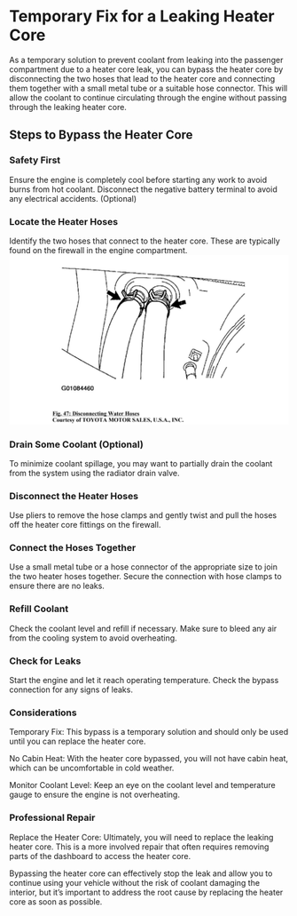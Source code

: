 # Temporary Fix for a Leaking Heater Core

As a temporary solution to prevent coolant from leaking into the passenger compartment due to a heater core leak, you can bypass the heater core by disconnecting the two hoses that lead to the heater core and connecting them together with a small metal tube or a suitable hose connector. This will allow the coolant to continue circulating through the engine without passing through the leaking heater core.

## Steps to Bypass the Heater Core

### Safety First

Ensure the engine is completely cool before starting any work to avoid burns from hot coolant.
Disconnect the negative battery terminal to avoid any electrical accidents.  (Optional)

### Locate the Heater Hoses

Identify the two hoses that connect to the heater core. These are typically found on the firewall in the engine compartment.
![](hoses.png)

### Drain Some Coolant  (Optional)

To minimize coolant spillage, you may want to partially drain the coolant from the system using the radiator drain valve.

### Disconnect the Heater Hoses

Use pliers to remove the hose clamps and gently twist and pull the hoses off the heater core fittings on the firewall.


### Connect the Hoses Together

Use a small metal tube or a hose connector of the appropriate size to join the two heater hoses together. Secure the connection with hose clamps to ensure there are no leaks.

### Refill Coolant

Check the coolant level and refill if necessary. Make sure to bleed any air from the cooling system to avoid overheating.

### Check for Leaks

Start the engine and let it reach operating temperature. Check the bypass connection for any signs of leaks.

### Considerations

Temporary Fix: This bypass is a temporary solution and should only be used until you can replace the heater core.

No Cabin Heat: With the heater core bypassed, you will not have cabin heat, which can be uncomfortable in cold weather.

Monitor Coolant Level: Keep an eye on the coolant level and temperature gauge to ensure the engine is not overheating.

### Professional Repair

Replace the Heater Core: Ultimately, you will need to replace the leaking heater core. This is a more involved repair that often requires removing parts of the dashboard to access the heater core.

Bypassing the heater core can effectively stop the leak and allow you to continue using your vehicle without the risk of coolant damaging the interior, but it’s important to address the root cause by replacing the heater core as soon as possible.